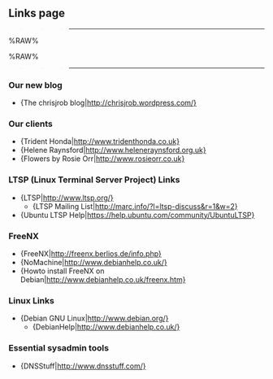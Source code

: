 ## Links page

>>>----------------------------------------
%RAW%
<script type="text/javascript" src="http://feeds.delicious.com/v2/js/tags/chrisjrob?title=Delicious%20Tag%20Cloud&count=100&sort=alpha&flow=cloud&color=c99999-c00000&size=10-32"></script>
%RAW%
>>>----------------------------------------


### Our new blog

   * {The chrisjrob blog|http://chrisjrob.wordpress.com/}

### Our clients

   * {Trident Honda|http://www.tridenthonda.co.uk}
   * {Helene Raynsford|http://www.heleneraynsford.org.uk}
   * {Flowers by Rosie Orr|http://www.rosieorr.co.uk}

### LTSP (Linux Terminal Server Project) Links

   * {LTSP|http://www.ltsp.org/}
      * {LTSP Mailing List|http://marc.info/?l=ltsp-discuss&r=1&w=2}
   * {Ubuntu LTSP Help|https://help.ubuntu.com/community/UbuntuLTSP}

### FreeNX

   * {FreeNX|http://freenx.berlios.de/info.php}
   * {NoMachine|http://www.debianhelp.co.uk/}
   * {Howto install FreeNX on Debian|http://www.debianhelp.co.uk/freenx.htm}

### Linux Links

   * {Debian GNU Linux|http://www.debian.org/}
      * {DebianHelp|http://www.debianhelp.co.uk/}

### Essential sysadmin tools

   * {DNSStuff|http://www.dnsstuff.com/}
